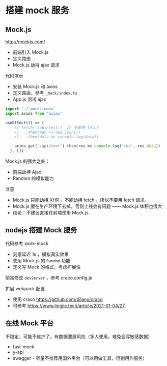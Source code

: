 # 搭建 mock 服务

## Mock.js

http://mockjs.com/

- 前端引入 Mock.js
- 定义路由
- Mock.js 劫持 ajax 请求

代码演示
- 安装 Mock.js 和 axios
- 定义路由，参考 `_mock/index.ts`
- App.js 测试 ajax

```ts
import './_mock/index'
import axios from 'axios'

useEffect(() => {
    // fetch('/api/test')  // 不能用 fetch
    //   .then(res => res.json())
    //   .then(data => console.log(data))

    axios.get('/api/test').then(res => console.log('res', res.data))
  }, [])
```

Mock.js 的强大之处：
- 前端劫持 Ajax
- Random 的模拟能力

注意
- Mock.js 只能劫持 XHR ，不能劫持 fetch ，所以不要用 fetch 请求。
- Mock.js 要在生产环境下去掉，否则上线会有问题 —— Mock.js 体积也很大
- 结论：不建议直接在前端使用 Mock.js

## nodejs 搭建 Mock 服务

代码参考 work-mock

- 刻意延迟 1s ，模拟真实效果
- 使用 Mock.js 的 `Random` 功能
- 定义写 Mock 的格式，考虑扩展性

前端修改 `devServer` ，参考 craco.config.js

扩展 webpack 配置
- 使用 craco https://github.com/dilanx/craco
- 可参考 https://www.lingjie.tech/article/2021-01-04/27 

## 在线 Mock 平台

不稳定，可能不维护了。有数据泄漏风险（多人使用，难免会写敏感数据）

- fast-mock
- y-api
- swagger - 尽量不推荐用国外平台（可以用做工具，但别用作服务）

